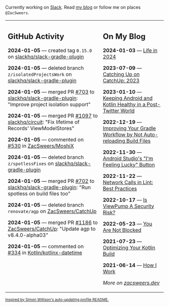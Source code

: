 Currently working on [Slack](https://slack.com/). Read [my blog](https://zacsweers.dev/) or follow me on places `@ZacSweers`.

<table><tr><td valign="top" width="60%">

## GitHub Activity
<!-- githubActivity starts -->
**2024-01-05** — created tag `0.15.0` on [slackhq/slack-gradle-plugin](https://github.com/slackhq/slack-gradle-plugin)

**2024-01-05** — deleted branch `z/isolatedProjectsWork` on [slackhq/slack-gradle-plugin](https://github.com/slackhq/slack-gradle-plugin)

**2024-01-05** — merged PR [#703](https://github.com/slackhq/slack-gradle-plugin/pull/703) to [slackhq/slack-gradle-plugin](https://github.com/slackhq/slack-gradle-plugin): "Improve project isolation support"

**2024-01-05** — merged PR [#1097](https://github.com/slackhq/circuit/pull/1097) to [slackhq/circuit](https://github.com/slackhq/circuit): "Fix lifetime of Records' ViewModelStores"

**2024-01-05** — commented on [#530](https://github.com/ZacSweers/MoshiX/issues/530#issuecomment-1878172110) in [ZacSweers/MoshiX](https://github.com/ZacSweers/MoshiX)

**2024-01-05** — deleted branch `z/spotlessFixes` on [slackhq/slack-gradle-plugin](https://github.com/slackhq/slack-gradle-plugin)

**2024-01-05** — merged PR [#702](https://github.com/slackhq/slack-gradle-plugin/pull/702) to [slackhq/slack-gradle-plugin](https://github.com/slackhq/slack-gradle-plugin): "Run spotless on build files too"

**2024-01-05** — deleted branch `renovate/agp` on [ZacSweers/CatchUp](https://github.com/ZacSweers/CatchUp)

**2024-01-05** — merged PR [#1186](https://github.com/ZacSweers/CatchUp/pull/1186) to [ZacSweers/CatchUp](https://github.com/ZacSweers/CatchUp): "Update agp to v8.4.0-alpha03"

**2024-01-05** — commented on [#334](https://github.com/Kotlin/kotlinx-datetime/issues/334#issuecomment-1878158004) in [Kotlin/kotlinx-datetime](https://github.com/Kotlin/kotlinx-datetime)
<!-- githubActivity ends -->
</td><td valign="top" width="40%">

## On My Blog
<!-- blog starts -->
**2024-01-03** — [Life in 2024](https://www.zacsweers.dev/life-in-2024/)

**2023-07-09** — [Catching Up on CatchUp: 2023](https://www.zacsweers.dev/catching-up-on-catchup-2023/)

**2023-01-10** — [Keeping Android and Kotlin Healthy in a Post-Twitter World](https://www.zacsweers.dev/keeping-android-healthy/)

**2022-12-19** — [Improving Your Gradle Workflow by Not Auto-reloading Build Files](https://www.zacsweers.dev/improving-your-workflow-by-not-auto-reloading-build-files/)

**2022-11-30** — [Android Studio's "I'm Feeling Lucky" Button](https://www.zacsweers.dev/android-studios-im-feeling-lucky-button/)

**2022-11-22** — [Network Calls in Lint: Best Practices](https://www.zacsweers.dev/network-calls-in-lint-best-practices/)

**2022-10-17** — [Is ViewPump A Security Risk?](https://www.zacsweers.dev/is-viewpump-a-security-risk/)

**2022-05-23** — [You Are Not Blocked](https://www.zacsweers.dev/you-are-not-blocked/)

**2021-07-23** — [Optimizing Your Kotlin Build](https://www.zacsweers.dev/optimizing-your-kotlin-build/)

**2021-06-14** — [How I Work](https://www.zacsweers.dev/how-i-work/)
<!-- blog ends -->
_More on [zacsweers.dev](https://zacsweers.dev/)_
</td></tr></table>

<sub><a href="https://simonwillison.net/2020/Jul/10/self-updating-profile-readme/">Inspired by Simon Willison's auto-updating profile README.</a></sub>